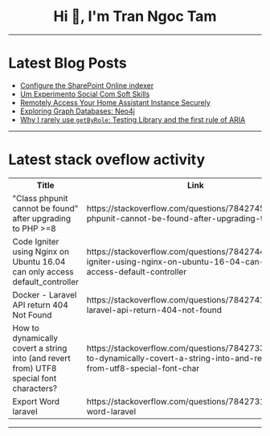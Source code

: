<h1 align="center">Hi 👋, I'm Tran Ngoc Tam</h1>

---

# Latest Blog Posts 
<!-- BLOG-POST-LIST:START -->
- [Configure the SharePoint Online indexer](https://dev.to/karleeov/configure-the-sharepoint-online-indexer-5he7)
- [Um Experimento Social Com Soft Skills](https://dev.to/andrel/um-experimento-social-com-soft-skills-328f)
- [Remotely Access Your Home Assistant Instance Securely](https://dev.to/hkamran/remotely-access-your-home-assistant-instance-securely-38la)
- [Exploring Graph Databases: Neo4j](https://dev.to/kartikmehta8/exploring-graph-databases-neo4j-286g)
- [Why I rarely use `getByRole`: Testing Library and the first rule of ARIA](https://dev.to/marktnoonan/why-i-rarely-use-getbyrole-testing-library-and-the-first-rule-of-aria-4581)
<!-- BLOG-POST-LIST:END -->

---

# Latest stack oveflow activity
<table>
  <tr><th>Title</th><th>Link</th></tr>
  <!-- STACKOVERFLOW:START --><tr><td>&quot;Class phpunit cannot be found&quot; after upgrading to PHP &gt;=8</td><td>https://stackoverflow.com/questions/78427458/class-phpunit-cannot-be-found-after-upgrading-to-php-8</td></tr><tr><td>Code Igniter using Nginx on Ubuntu 16.04 can only access default_controller</td><td>https://stackoverflow.com/questions/78427441/code-igniter-using-nginx-on-ubuntu-16-04-can-only-access-default-controller</td></tr><tr><td>Docker - Laravel API return 404 Not Found</td><td>https://stackoverflow.com/questions/78427411/docker-laravel-api-return-404-not-found</td></tr><tr><td>How to dynamically covert a string into &lpar;and revert from&rpar; UTF8 special font characters?</td><td>https://stackoverflow.com/questions/78427335/how-to-dynamically-covert-a-string-into-and-revert-from-utf8-special-font-char</td></tr><tr><td>Export Word laravel</td><td>https://stackoverflow.com/questions/78427315/export-word-laravel</td></tr><!-- STACKOVERFLOW:END -->
</table>

---


